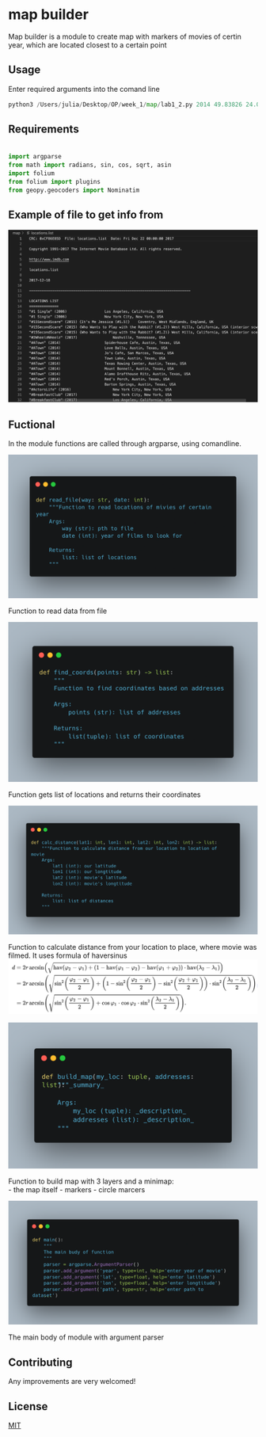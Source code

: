 # map builder

Map builder is a module to create map with markers of movies of certin year, which are located closest to a certain point

## Usage

Enter required arguments into the comand line

```python
python3 /Users/julia/Desktop/OP/week_1/map/lab1_2.py 2014 49.83826 24.02324 'path to file with films'
```

## Requirements
```python

import argparse
from math import radians, sin, cos, sqrt, asin
import folium
from folium import plugins
from geopy.geocoders import Nominatim

```

## Example of file to get info from

![My Image](images/Screenshot%202023-02-19%20at%208.25.50%20PM%201.png)

## Fuctional

In the module functions are called through argparse, using comandline.

![func read file](images/carbon.png)

Function to read data from file

![func find coords](images/carbon1.png)

Function gets list of locations and returns their coordinates

![func calc distance](images/carbon2.png)

Function to calculate distance from your location to place, where movie was filmed.
It uses formula of haversinus
![haversinus](images/Screenshot%202023-02-20%20at%203.13.20%20PM.png)

![func build map](images/carbon3.png)

Function to build map with 3 layers and a minimap:    
    - the map itself
    - markers
    - circle marcers

![function main](images/carbon%20(1).png)

The main body of module with argument parser

## Contributing

Any improvements are very welcomed!

## License

[MIT](https://choosealicense.com/licenses/mit/)

